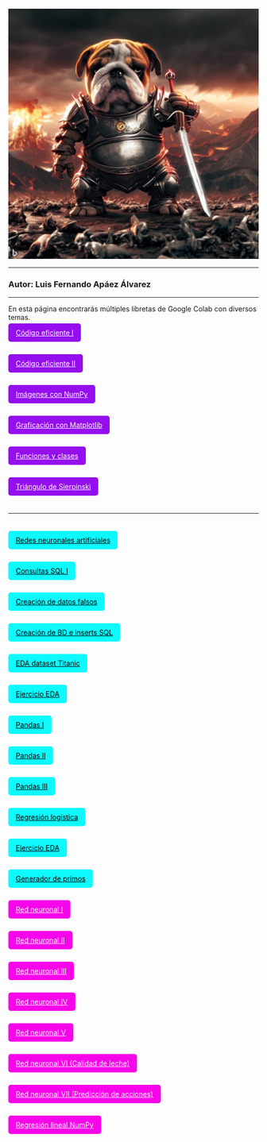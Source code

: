 ![](bulld%20(3).jpg)

---

### Autor: Luis Fernando Apáez Álvarez

---

En esta página encontrarás múltiples libretas de Google Colab con diversos temas.



<a href="https://colab.research.google.com/drive/1p_vYYJ8dG_YRmi_9zQ5RXab1TIHHW-sQ?usp=sharing" style="background-color: #940eee; color: #fff; border: none; padding: 10px 15px; border-radius: 5px;">Código eficiente I</a>

<br>

<a href="https://colab.research.google.com/drive/1DlB8I9RpwfifyPfxiNFhg667bXmvprBo?usp=sharing" style="background-color: #940eee; color: #fff; border: none; padding: 10px 15px; border-radius: 5px;">Código eficiente II</a>

<br>

<a href="https://colab.research.google.com/drive/1d6GuraUBxjErrRp28KiMsR5LhUTlNiwK?usp=sharing" style="background-color: #940eee; color: #fff; border: none; padding: 10px 15px; border-radius: 5px;">Imágenes con NumPy</a>

<br>

<a href="https://colab.research.google.com/drive/1vp-agIuc3olpVXLDbHVcEJeLA6Is9N4k?usp=sharing" style="background-color: #940eee; color: #fff; border: none; padding: 10px 15px; border-radius: 5px;">Graficación con Matplotlib</a>

<br>

<a href="https://colab.research.google.com/drive/1xwDoQ2k-XmA8_cihQ5YcbkWcCA33jG7d?usp=sharing" style="background-color: #940eee; color: #fff; border: none; padding: 10px 15px; border-radius: 5px;">Funciones y clases</a>

<br>

<a href="https://colab.research.google.com/drive/1TWedba-QB4Ze5HKrVeyQBuNhZL7eaH3g?usp=sharing" style="background-color: #940eee; color: #fff; border: none; padding: 10px 15px; border-radius: 5px;">Triángulo de Sierpinski</a>

<br>

---

<br>

<a href="https://colab.research.google.com/drive/1GWtSK_p1j9zXmb5RhmFBLkkRh_quYHrT?usp=sharing" style="background-color: #0EF9FD; color: #000000; border: none; padding: 10px 15px; border-radius: 5px;">Redes neuronales artificiales</a>

<br>

<a href="https://colab.research.google.com/drive/1XNa2kP1iBFmbf7bJH-qirz32EL12xKB2?usp=sharing" style="background-color: #0EF9FD; color: #000000; border: none; padding: 10px 15px; border-radius: 5px;">Consultas SQL I</a>

<br>

<a href="https://colab.research.google.com/drive/1gZZ-AXnRF8Z8Nt5K6yENBG8ZdtoUz6B_?usp=sharing" style="background-color: #0EF9FD; color: #000000; border: none; padding: 10px 15px; border-radius: 5px;">Creación de datos falsos</a>

<br>

<a href="https://colab.research.google.com/drive/1NBUsIHroiCOqdXFWF2F6AnEjTpVKXNdy?usp=sharing" style="background-color: #0EF9FD; color: #000000; border: none; padding: 10px 15px; border-radius: 5px;">Creación de BD e inserts SQL</a>

<br>

<a href="https://colab.research.google.com/drive/1TvqT8jTf9nZQIOf-7NGvuitG3_3YAhXy?usp=sharing" style="background-color: #0EF9FD; color: #000000; border: none; padding: 10px 15px; border-radius: 5px;">EDA dataset Titanic</a>

<br>

<a href="https://colab.research.google.com/drive/1klpBcI85XS2GlzajexmSDgP7d2ic3aHJ?usp=sharing" style="background-color: #0EF9FD; color: #000000; border: none; padding: 10px 15px; border-radius: 5px;">Ejercicio EDA</a>

<br>

<a href="https://colab.research.google.com/drive/1ehvMXc4DyozIqUxHkANfCw8p3IJb3I4l?usp=sharing" style="background-color: #0EF9FD; color: #000000; border: none; padding: 10px 15px; border-radius: 5px;">Pandas I</a>

<br>

<a href="https://colab.research.google.com/drive/1WbKtUg8IbTOxa5yELzkbXDB3f4xtD02w?usp=sharing" style="background-color: #0EF9FD; color: #000000; border: none; padding: 10px 15px; border-radius: 5px;">Pandas II</a>

<br>

<a href="https://colab.research.google.com/drive/1YPTIOQmQIcOgywYfEPX8l4ugm36RwqfF?usp=sharing" style="background-color: #0EF9FD; color: #000000; border: none; padding: 10px 15px; border-radius: 5px;">Pandas III</a>

<br>

<a href="https://colab.research.google.com/drive/13AEvIQmpQDC5hUGPgdLA5Ya761KpDItG?usp=sharing" style="background-color: #0EF9FD; color: #000000; border: none; padding: 10px 15px; border-radius: 5px;">Regresión logística</a>

<br>

<a href="https://colab.research.google.com/drive/19VijYwc42cGhZhWdjsPKIDKWF3-6jt6-?usp=sharing" style="background-color: #0EF9FD; color: #000000; border: none; padding: 10px 15px; border-radius: 5px;">Ejercicio EDA</a>

<br>

<a href="https://colab.research.google.com/drive/1MCyKXtCGHfSouU0KaTQk2pkcKfQSlGf1?usp=sharing" style="background-color: #0EF9FD; color: #000000; border: none; padding: 10px 15px; border-radius: 5px;">Generador de primos</a>

<br>

<a href="Deep_Learning.html" style="background-color: #F705EA; color: #FFFFFF; border: none; padding: 10px 15px; border-radius: 5px;">Red neuronal I</a>

<br>

<a href="Deep_Learning2.html" style="background-color: #F705EA; color: #FFFFFF; border: none; padding: 10px 15px; border-radius: 5px;">Red neuronal II</a>


<br>

<a href="Deep_learning3.html" style="background-color: #F705EA; color: #FFFFFF; border: none; padding: 10px 15px; border-radius: 5px;">Red neuronal III</a>


<br>

<a href="Deep_learning4.html" style="background-color: #F705EA; color: #FFFFFF; border: none; padding: 10px 15px; border-radius: 5px;">Red neuronal IV</a>


<br>

<a href="deep_learning5.html" style="background-color: #F705EA; color: #FFFFFF; border: none; padding: 10px 15px; border-radius: 5px;">Red neuronal V</a>


<br>

<a href="MLProyect.html" style="background-color: #F705EA; color: #FFFFFF; border: none; padding: 10px 15px; border-radius: 5px;">Red neuronal VI (Calidad de leche)</a>

<br>

<a href="Proyecto_redes_final%20(1).html" style="background-color: #F705EA; color: #FFFFFF; border: none; padding: 10px 15px; border-radius: 5px;">Red neuronal VII (Predicción de acciones)</a>

<br>

<a href="Regresiones_lineales.html" style="background-color: #F705EA; color: #FFFFFF; border: none; padding: 10px 15px; border-radius: 5px;">Regresión lineal NumPy</a>










